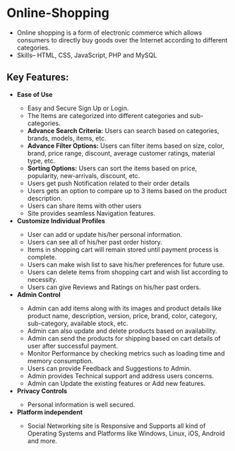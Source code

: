 # Online-Shopping
<ul>
  <li>Online shopping is a form of electronic commerce which allows consumers to directly buy goods over the Internet according to different categories. </li>
  <li>Skills– HTML, CSS, JavaScript, PHP and MySQL</li>
</ul>
<h2> Key Features: </h2> 
<ul> 
  <li><b>Ease of Use</b></li>
    <ul> 
      <li>Easy and Secure Sign Up or Login.</li> 
      <li>The Items are categorized into different categories and sub-categories.</li> 
      <li><b>Advance Search Criteria:</b> Users can search based on categories, brands, models, items, etc.</li>
      <li><b>Advance Filter Options:</b> Users can filter items based on size, color, brand, price range, discount, average customer ratings, material type, etc.
      <li><b>Sorting Options:</b> Users can sort the items based on price, popularity, new-arrivals, discount, etc.</li>
      <li>Users get push Notification related to their order details</li>
      <li>Users gets an option to compare up to 3 items based on the product description.
      <li>Users can share items with other users</li>
      <li>Site provides seamless Navigation features.</li>
    </ul> 
  <li><b>Customize Individual Profiles</b></li>
    <ul>
      <li>User can add or update his/her personal information.</li> 
      <li>Users can see all of his/her past order history.
      <li>Items in shopping cart will remain stored until payment process is complete.
      <li>Users can make wish list to save his/her preferences for future use.
      <li>Users can delete items from shopping cart and wish list according to necessity.
      <li>Users can give Reviews and Ratings on his/her past orders.
    </ul>
  <li><b>Admin Control</b></li> 
    <ul>
      <li>Admin can add items along with its images and product details like product name, description, version, price, brand, color, category, sub-category, available stock, etc.
      <li>Admin can also update and delete products based on availability.
      <li>Admin can send the products for shipping based on cart details of user after successful payment.
      <li>Monitor Performance by checking metrics such as loading time and memory consumption.</li>
      <li>Users can provide Feedback and Suggestions to Admin.</li>
      <li>Admin provides Technical support and address users concerns.</li>
      <li>Admin can Update the existing features or Add new features.</li>
    </ul>
  <li><b>Privacy Controls</b></li>
    <ul>
      <li>Personal information is well secured.</li>
    </ul>
  <li><b>Platform independent</b></li>
    <ul>
      <li>Social Networking site is Responsive and Supports all kind of Operating Systems and Platforms like Windows, Linux, iOS, Android and more.</li>
    </ul>
</ul> 
